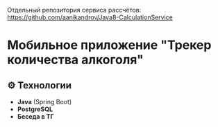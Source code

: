 Отдельный репозитория сервиса рассчётов: 
https://github.com/aanikandrov/Java8-CalculationService

# Мобильное приложение "Трекер количества алкоголя"


## ⚙️ Технологии
- **Java** (Spring Boot)
- **PostgreSQL**
- **Беседа в ТГ**
